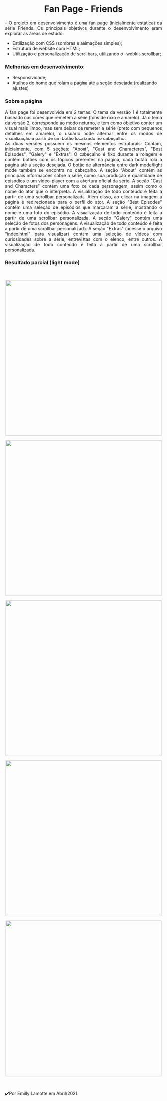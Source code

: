 
<h1 align="center">Fan Page - Friends</h1> 
<p align="justify">
    -  O projeto em desenvolvimento é uma fan page (inicialmente estática) da série Friends. Os principais objetivos durante o desenvolvimento eram explorar as áreas de estudo:<br>
  
 - Estilização com CSS (sombras e animações simples);
 - Estrutura de website com HTML;
 - Utilização e personalização de scrollbars, utilizando o -webkit-scrollbar;
 
  <h3>Melhorias em desenvolvimento:</h3>
 
 - Responsividade;
 - Atalhos do home que rolam a página até a seção desejada;(realizando ajustes)
 </p>
 <h3> Sobre a página</h3>
<p align="justify">
   A fan page foi desenvolvida em 2 temas: O tema  da versão 1 é totalmente baseado nas cores que remetem a série (tons de roxo e amarelo). Já o tema da versão 2, corresponde ao modo noturno, e tem como objetivo conter um visual mais limpo, mas sem deixar de remeter a série (preto com pequenos detalhes em amarelo), o usuário pode alternar entre os modos de visualização a partir de um botão localizado no cabeçalho.<br>
    As duas versões possuem os mesmos elementos estruturais: Contam, inicialmente, com 5 seções: "About", "Cast and Characteres", "Best Episodes", "Galery" e "Extras". O cabeçalho é fixo durante a rolagem e contém botões com os tópicos presentes na página, cada botão rola a página até a seção desejada. O botão de alternância entre dark mode/light mode também se encontra no cabeçalho. A seção "About" contém as principais informações sobre a série, como sua produção e quantidade de episódios e um vídeo-player com a abertura oficial da série. A seção "Cast and Characters" contém uma foto de cada personagem, assim como o nome do ator que o interpreta. A visualização de todo conteúdo é feita a partir de uma scrollbar personalizada. Além disso, ao clicar na imagem a página é redirecionada para o perfil do ator. A seção "Best Episodes" contém uma seleção de episódios que marcaram a série, mostrando o nome e uma foto do episódio. A visualização de todo conteúdo é feita a partir de uma scrollbar personalizada. A seção "Galery" contém uma seleção de fotos dos personagens. A visualização de todo conteúdo é feita a partir de uma scrollbar personalizada. A seção "Extras" (acesse o arquivo "index.html" para visualizar) contém uma seleção de vídeos com curiosidades sobre a série, entrevistas com o elenco, entre outros. A visualização de todo conteúdo é feita a partir de uma scrollbar personalizada.<br>
</p>

<h3 align="justify">Resultado parcial (light mode)</h3> 
<br>
<p align="center"> 
  <img src="https://user-images.githubusercontent.com/79487290/115132162-235b4800-9fd4-11eb-87d5-34a86315a27d.PNG" width="500"/>
</p>
<p align="center"> 
  <img src="https://user-images.githubusercontent.com/79487290/115132169-379f4500-9fd4-11eb-8682-39cc59ca70ba.PNG" width="500"/>
</p>
<p align="center"> 
  <img src="https://user-images.githubusercontent.com/79487290/115132209-5ef61200-9fd4-11eb-8a19-b32074ee7d6b.PNG" width="500"/>
</p>

<p align="center"> 
  <img src="https://user-images.githubusercontent.com/79487290/115132221-7503d280-9fd4-11eb-959b-3e5357f4bb49.PNG" width="500"/>
</p>
<p align="center"> 
  <img src="https://user-images.githubusercontent.com/79487290/115132235-8f3db080-9fd4-11eb-9c32-e2680fdaafe7.PNG" width="500"/>
</p>


<br>

  
 
 ✔️Por Emilly Lamotte em Abril/2021.



 

